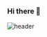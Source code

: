 ### Hi there 👋

![header](https://files-1255818803.cos.ap-guangzhou.myqcloud.com/%E5%9B%BE%E7%89%87/%E5%B0%91%E4%BD%90.jpeg)
